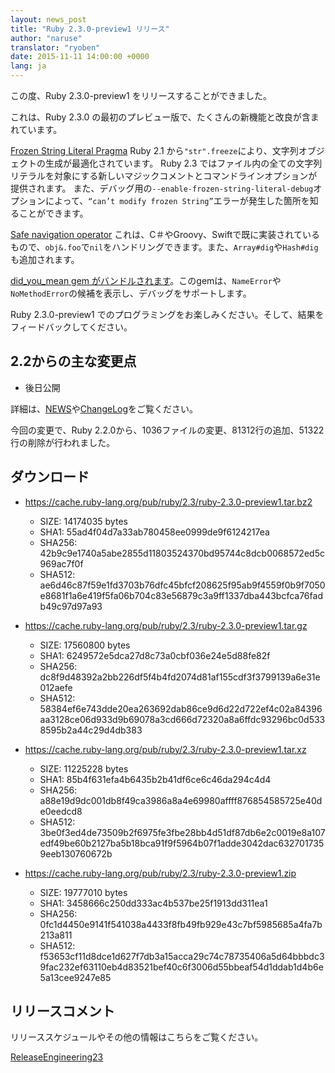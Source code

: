 ```yaml
---
layout: news_post
title: "Ruby 2.3.0-preview1 リリース"
author: "naruse"
translator: "ryoben"
date: 2015-11-11 14:00:00 +0000
lang: ja
---
```


この度、Ruby 2.3.0-preview1 をリリースすることができました。

これは、Ruby 2.3.0 の最初のプレビュー版で、たくさんの新機能と改良が含まれています。

[Frozen String Literal
Pragma](https://bugs.ruby-lang.org/issues/11473) Ruby 2.1 から`"str".freeze`により、文字列オブジェクトの生成が最適化されています。
Ruby 2.3 ではファイル内の全ての文字列リテラルを対象にする新しいマジックコメントとコマンドラインオプションが提供されます。
また、デバッグ用の`--enable-frozen-string-literal-debug`オプションによって、`“can’t modify frozen String”`エラーが発生した箇所を知ることができます。

[Safe navigation operator](https://bugs.ruby-lang.org/issues/11537) これは、C＃やGroovy、Swiftで既に実装されているもので、`obj&.foo`で`nil`をハンドリングできます。また、`Array#dig`や`Hash#dig`も追加されます。

[did_you_mean gem がバンドルされます](https://bugs.ruby-lang.org/issues/11252)。このgemは、`NameError`や`NoMethodError`の候補を表示し、デバッグをサポートします。

Ruby 2.3.0-preview1 でのプログラミングをお楽しみください。そして、結果をフィードバックしてください。

## 2.2からの主な変更点

* 後日公開

詳細は、[NEWS](https://github.com/ruby/ruby/blob/v2_3_0_preview1/NEWS)や[ChangeLog](https://github.com/ruby/ruby/blob/v2_3_0_preview1/ChangeLog)をご覧ください。

今回の変更で、Ruby 2.2.0から、1036ファイルの変更、81312行の追加、51322行の削除が行われました。

## ダウンロード

* <https://cache.ruby-lang.org/pub/ruby/2.3/ruby-2.3.0-preview1.tar.bz2>

  * SIZE:   14174035 bytes
  * SHA1:   55ad4f04d7a33ab780458ee0999de9f6124217ea
  * SHA256: 42b9c9e1740a5abe2855d11803524370bd95744c8dcb0068572ed5c969ac7f0f
  * SHA512: ae6d46c87f59e1fd3703b76dfc45bfcf208625f95ab9f4559f0b9f7050e8681f1a6e419f5fa06b704c83e56879c3a9ff1337dba443bcfca76fadb49c97d97a93

* <https://cache.ruby-lang.org/pub/ruby/2.3/ruby-2.3.0-preview1.tar.gz>

  * SIZE:   17560800 bytes
  * SHA1:   6249572e5dca27d8c73a0cbf036e24e5d88fe82f
  * SHA256: dc8f9d48392a2bb226df5f4b4fd2074d81af155cdf3f3799139a6e31e012aefe
  * SHA512: 58384ef6e743dde20ea263692dab86ce9d6d22d722ef4c02a84396aa3128ce06d933d9b69078a3cd666d72320a8a6ffdc93296bc0d5338595b2a44c29d4db383

* <https://cache.ruby-lang.org/pub/ruby/2.3/ruby-2.3.0-preview1.tar.xz>

  * SIZE:   11225228 bytes
  * SHA1:   85b4f631efa4b6435b2b41df6ce6c46da294c4d4
  * SHA256: a88e19d9dc001db8f49ca3986a8a4e69980affff876854585725e40de0eedcd8
  * SHA512: 3be0f3ed4de73509b2f6975fe3fbe28bb4d51df87db6e2c0019e8a107edf49be60b2127ba5b18bca91f9f5964b07f1adde3042dac6327017359eeb130760672b

* <https://cache.ruby-lang.org/pub/ruby/2.3/ruby-2.3.0-preview1.zip>

  * SIZE:   19777010 bytes
  * SHA1:   3458666c250dd333ac4b537be25f1913dd311ea1
  * SHA256: 0fc1d4450e9141f541038a4433f8fb49fb929e43c7bf5985685a4fa7b213a811
  * SHA512: f53653cf11d8dce1d627f7db3a15acca29c74c78735406a5d64bbbdc39fac232ef63110eb4d83521bef40c6f3006d55bbeaf54d1ddab1d4b6e5a13cee9247e85

## リリースコメント

リリーススケジュールやその他の情報はこちらをご覧ください。

[ReleaseEngineering23](https://bugs.ruby-lang.org/projects/ruby-master/wiki/ReleaseEngineering23)
